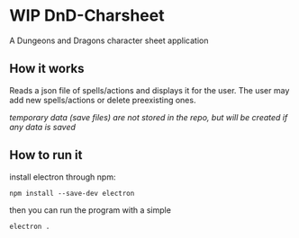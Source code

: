 # WIP DnD-Charsheet
A Dungeons and Dragons character sheet application

## How it works
Reads a json file of spells/actions and displays it for the user. The user may
add new spells/actions or delete preexisting ones.

*temporary data (save files) are not stored in the repo, but will be created if
any data is saved*

## How to run it
install electron through npm:

`npm install --save-dev electron`

then you can run the program with a simple

`electron .`

